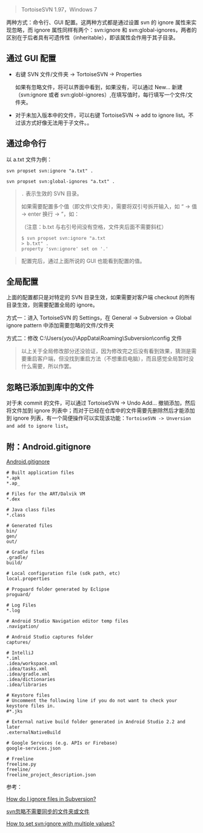 > TortoiseSVN 1.97，Windows 7

两种方式：命令行、GUI 配置。这两种方式都是通过设置 svn 的 ignore 属性来实现忽略，而 ignore 属性同样有两个：svn:ignore 和 svn:global-ignores，两者的区别在于后者具有可遗传性（inheritable），即该属性会作用于其子目录。

## 通过 GUI 配置

+ 右键 SVN 文件/文件夹 -> TortoiseSVN -> Properties     

  如果有忽略文件，将可以界面中看到，如果没有，可以通过 New... 新建（svn:ignore 或者 svn:globl-ignores）,在填写值时，每行填写一个文件/文件夹。

+ 对于未加入版本中的文件，可以右键 TortoiseSVN -> add to ignore list。不过该方式好像无法用于子文件。。



## 通过命令行

以 a.txt 文件为例：

`svn propset svn:ignore "a.txt" .`

`svn propset svn:global-ignores "a.txt" .`

> `.` 表示生效的 SVN 目录。
>
> 如果需要配置多个值（即文件\文件夹），需要将双引号拆开输入，如 “ -> 值 -> enter 换行 -> ”，如：
>
> （注意：b.txt 与右引号间没有空格，文件夹后面不需要斜杠）
>
> ```
> $ svn propset svn:ignore "a.txt
> > b.txt" .
> property 'svn:ignore' set on '.'
> ```

> 配置完后，通过上面所说的 GUI 也能看到配置的值。	



## 全局配置

上面的配置都只是对特定的 SVN 目录生效，如果需要对客户端 checkout 的所有目录生效，则需要配置全局的 ignore。

方式一：进入 TortoiseSVN 的 Settings，在 General -> Subversion -> Global ignore pattern 中添加需要忽略的文件/文件夹

方式二：修改 C:\Users\{you}\AppData\Roaming\Subversion\config 文件

> 以上关于全局修改部分还没验证，因为修改完之后没有看到效果，猜测是需要重启客户端，但没找到重启方法（不想重启电脑），而且感觉全局暂时没什么需要，所以作罢。



## 忽略已添加到库中的文件

对于未 commit 的文件，可以通过 TortoiseSVN -> Undo Add... 撤销添加，然后将文件加到 ignore 列表中；而对于已经在仓库中的文件需要先删除然后才能添加到 ignore 列表，有一个简便操作可以实现该功能：`TortoiseSVN -> Unversion and add to ignore list`。



## 附：Android.gitignore

[Android.gitignore](https://github.com/github/gitignore/blob/master/Android.gitignore)

```
# Built application files
*.apk
*.ap_

# Files for the ART/Dalvik VM
*.dex

# Java class files
*.class

# Generated files
bin/
gen/
out/

# Gradle files
.gradle/
build/

# Local configuration file (sdk path, etc)
local.properties

# Proguard folder generated by Eclipse
proguard/

# Log Files
*.log

# Android Studio Navigation editor temp files
.navigation/

# Android Studio captures folder
captures/

# IntelliJ
*.iml
.idea/workspace.xml
.idea/tasks.xml
.idea/gradle.xml
.idea/dictionaries
.idea/libraries

# Keystore files
# Uncomment the following line if you do not want to check your keystore files in.
#*.jks

# External native build folder generated in Android Studio 2.2 and later
.externalNativeBuild

# Google Services (e.g. APIs or Firebase)
google-services.json

# Freeline
freeline.py
freeline/
freeline_project_description.json
```



参考：    

[How do I ignore files in Subversion?](https://stackoverflow.com/questions/86049/how-do-i-ignore-files-in-subversion)

[svn忽略不需要同步的文件夹或文件](http://www.cnblogs.com/zsx-blog/p/6549222.html)

[How to set svn:ignore with multiple values?](https://stackoverflow.com/questions/6369242/how-to-set-svnignore-with-multiple-values)